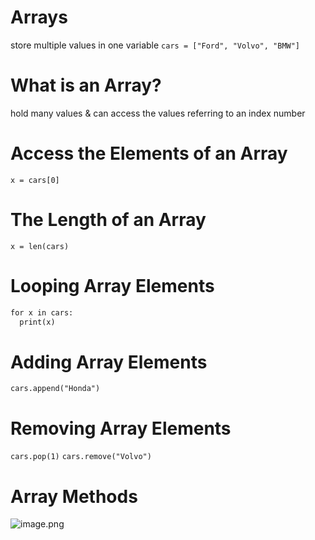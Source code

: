 # Arrays 
store multiple values in one variable 
`cars = ["Ford", "Volvo", "BMW"]`

# What is an Array?
hold many values & can access the values referring to an index number 

# Access the Elements of an Array 
`x = cars[0]`

# The Length of an Array 
`x = len(cars)`

# Looping Array Elements 
```python 
for x in cars:  
  print(x)
```

# Adding Array Elements 
`cars.append("Honda")`

# Removing Array Elements 
`cars.pop(1)`
`cars.remove("Volvo")`

# Array Methods 
![image.png](https://cdn.jsdelivr.net/gh/Pokemongle/img_bed_0@main/img/202503091525465.png)
